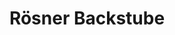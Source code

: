 ---
title: "Rösner Backstube"
url: /wuerzburg/roesner-backstube-randersackerer-strasse/
shop: Bäckerei
---